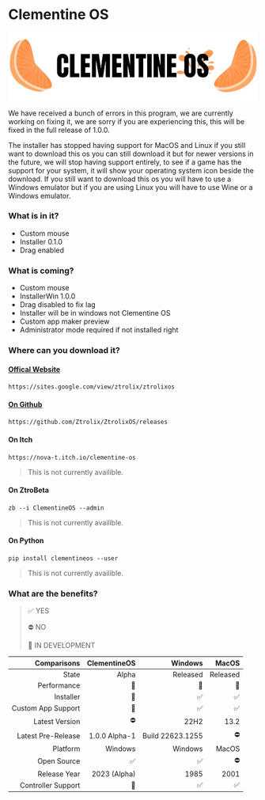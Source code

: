 # Clementine OS

<picture>
  <source srcset="https://github.com/Ztrolix/ZtrolixOS/blob/main/Clementine_OS.png">
  <img src="https://github.com/Ztrolix/ZtrolixOS/blob/main/Clementine_OS.png">
</picture>

We have received a bunch of errors in this program, we are currently working on fixing it, we are sorry if you are experiencing this, this will be fixed in the full release of 1.0.0.

The installer has stopped having support for MacOS and Linux if you still want to download this os you can still download it but for newer versions in the future, we will stop having support entirely, to see if a game has the support for your system, it will show your operating system icon beside the download. If you still want to download this os you will have to use a Windows emulator but if you are using Linux you will have to use Wine or a Windows emulator.

### What is in it?

- Custom mouse
- Installer 0.1.0
- Drag enabled

### What is coming?

- Custom mouse
- InstallerWin 1.0.0
- Drag disabled to fix lag
- Installer will be in windows not Clementine OS
- Custom app maker preview
- Administrator mode required if not installed right

### Where can you download it?
#### [Offical Website](https://sites.google.com/view/ztrolix/ztrolixos)
    https://sites.google.com/view/ztrolix/ztrolixos
#### [On Github](https://github.com/Ztrolix/ZtrolixOS/releases)
    https://github.com/Ztrolix/ZtrolixOS/releases

#### On Itch
    https://nova-t.itch.io/clementine-os
> This is not currently availible.
#### On ZtroBeta
    zb --i ClementineOS --admin
> This is not currently availible.
#### On Python
    pip install clementineos --user
> This is not currently availible.

### What are the benefits?

> ✅ YES 
> 
> ⛔ NO 
> 
> 🚧 IN DEVELOPMENT 
 
| Comparisons | ClementineOS | Windows | MacOS |
|------------:|----------:|--------:|------:|
| State | Alpha | Released | Released |
| Performance | 🥉 | 🥇 |  🥈 |
| Installer | 🚧 | ✅ |  ✅ |
| Custom App Support | 🚧 | ✅ |  ✅ |
| Latest Version | ⛔ | 22H2 | 13.2 |
| Latest Pre-Release | 1.0.0 Alpha-1 | Build 22623.1255 | ⛔ |
| Platform | Windows | Windows |  MacOS |
| Open Source | ✅ | ✅ |  ⛔ |
| Release Year | 2023 (Alpha) | 1985 |  2001 |
| Controller Support | 🚧 | ✅ |  ✅ |
